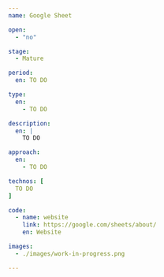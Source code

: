 ```yaml
---
name: Google Sheet

open: 
  - "no"

stage: 
  - Mature

period: 
  en: TO DO

type:
  en:
    - TO DO

description:
  en: |
    TO DO

approach:
  en: 
    - TO DO

technos: [ 
  TO DO
]

code:
  - name: website
    link: https://google.com/sheets/about/
    en: Website

images:
  - ./images/work-in-progress.png

---
```

